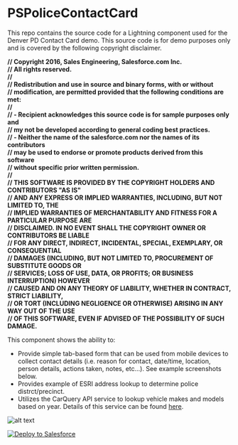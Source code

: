 # PSPoliceContactCard

This repo contains the source code for a Lightning component used for the Denver PD Contact Card demo. This source code is for demo purposes only and is covered by the following copyright disclaimer.

**// Copyright 2016, Sales Engineering, Salesforce.com Inc.
<br/>// All rights reserved.
<br/>//
<br/>// Redistribution and use in source and binary forms, with or without
<br/>// modification, are permitted provided that the following conditions are met:
<br/>//
<br/>// - Recipient acknowledges this source code is for sample purposes only and 
<br/>//   my not be developed according to general coding best practices. 
<br/>// - Neither the name of the salesforce.com nor the names of its contributors
<br/>//   may be used to endorse or promote products derived from this software
<br/>//   without specific prior written permission.
<br/>//
<br/>// THIS SOFTWARE IS PROVIDED BY THE COPYRIGHT HOLDERS AND CONTRIBUTORS "AS IS"
<br/>// AND ANY EXPRESS OR IMPLIED WARRANTIES, INCLUDING, BUT NOT LIMITED TO, THE
<br/>// IMPLIED WARRANTIES OF MERCHANTABILITY AND FITNESS FOR A PARTICULAR PURPOSE ARE
<br/>// DISCLAIMED. IN NO EVENT SHALL THE COPYRIGHT OWNER OR CONTRIBUTORS BE LIABLE
<br/>// FOR ANY DIRECT, INDIRECT, INCIDENTAL, SPECIAL, EXEMPLARY, OR CONSEQUENTIAL
<br/>// DAMAGES (INCLUDING, BUT NOT LIMITED TO, PROCUREMENT OF SUBSTITUTE GOODS OR
<br/>// SERVICES; LOSS OF USE, DATA, OR PROFITS; OR BUSINESS INTERRUPTION) HOWEVER
<br/>// CAUSED AND ON ANY THEORY OF LIABILITY, WHETHER IN CONTRACT, STRICT LIABILITY,
<br/>// OR TORT (INCLUDING NEGLIGENCE OR OTHERWISE) ARISING IN ANY WAY OUT OF THE USE
<br/>// OF THIS SOFTWARE, EVEN IF ADVISED OF THE POSSIBILITY OF SUCH DAMAGE.**

This component shows the ability to:
* Provide simple tab-based form that can be used from mobile devices to collect contact details (i.e. reason for contact, date/time, location, person details, actions taken, notes, etc...). See example screenshots below.
* Provides example of ESRI address lookup to determine police distrct/precinct.
* Utilizes the CarQuery API service to lookup vehicle makes and models based on year. Details of this service can be found [here](http://www.carqueryapi.com/).

![alt text](https://github.com/thedges/PSPoliceContactCard/blob/master/PSPoliceContactCard.png "Sample Image")

<a href="https://githubsfdeploy.herokuapp.com">
  <img alt="Deploy to Salesforce"
       src="https://raw.githubusercontent.com/afawcett/githubsfdeploy/master/deploy.png">
</a>
